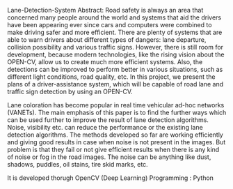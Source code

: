 Lane-Detection-System
Abstract:
Road safety is always an area that concerned many people around the world and systems that aid the drivers have been appearing ever since cars and computers were combined to make driving safer and more efficient. There are plenty of systems that are able to warn drivers about different types of dangers: lane departure, collision possibility and various traffic signs. However, there is still room for development, because modern technologies, like the rising vision about the OPEN-CV, allow us to create much more efficient systems. Also, the detections can be improved to perform better in various situations, such as different light conditions, road quality, etc. In this project, we present the plans of a driver-assistance system, which will be capable of road lane and traffic sign detection by using an OPEN-CV.

Lane coloration has become popular in real time vehicular ad-hoc networks (VANETs). The main emphasis of this paper is to find the further ways which can be used further to improve the result of lane detection algorithms. Noise, visibility etc. can reduce the performance or the existing lane detection algorithms. The methods developed so far are working efficiently and giving good results in case when noise is not present in the images. But problem is that they fail or not give efficient results when there is any kind of noise or fog in the road images. The noise can be anything like dust, shadows, puddles, oil stains, tire skid marks, etc.

It is developed thorugh OpenCV (Deep Learning) Programming : Python
